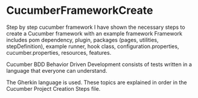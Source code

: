 # CucumberFrameworkCreate
Step by step cucumber framework
I have shown the necessary steps to create a Cucumber framework with an example framework
Framework includes pom dependency, plugin, packages (pages, utilities, stepDefinition), 
example runner, hook class, configuration.properties, cucumber.properties, resources, features.

Cucumber BDD Behavior Driven Development consists of tests written in a language that everyone can understand.

The Gherkin language is used.
These topics are explained in order in the Cucumber Project Creation Steps file.
